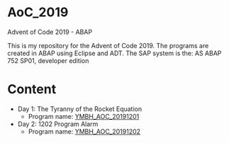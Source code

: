 # AoC_2019
Advent of Code 2019 - ABAP

This is my repository for the Advent of Code 2019. The programs are created in ABAP using Eclipse and ADT.
The SAP system is the: AS ABAP 752 SP01, developer edition

# Content

- Day 1: The Tyranny of the Rocket Equation
  - Program name: [YMBH_AOC_20191201](src/ymbh_aoc_20191201.prog.xml)
- Day 2: 1202 Program Alarm 
  - Program name: [YMBH_AOC_20191202](src/ymbh_aoc_20191202.prog.xml)
